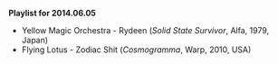 **Playlist for 2014.06.05**

* Yellow Magic Orchestra - Rydeen (_Solid State Survivor_, Alfa, 1979, Japan)
* Flying Lotus - Zodiac Shit (_Cosmogramma_, Warp, 2010, USA)
